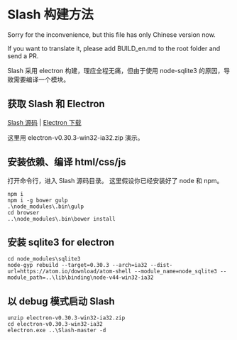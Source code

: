 # Slash 构建方法

Sorry for the inconvenience, but this file has only Chinese version now.

If you want to translate it, please add BUILD_en.md to the root folder and send a PR.

Slash 采用 electron 构建，理应全程无痛，但由于使用 node-sqlite3 的原因，导致需要编译一个模块。

## 获取 Slash 和 Electron

[Slash 源码](https://github.com/oott123/Slash/archive/master.zip) | [Electron 下载](https://github.com/atom/electron/releases)

这里用 electron-v0.30.3-win32-ia32.zip 演示。

## 安装依赖、编译 html/css/js

打开命令行，进入 Slash 源码目录。
这里假设你已经安装好了 node 和 npm。

```
npm i
npm i -g bower gulp
.\node_modules\.bin\gulp
cd browser
..\node_modules\.bin\bower install
```

## 安装 sqlite3 for electron

```
cd node_modules\sqlite3
node-gyp rebuild --target=0.30.3 --arch=ia32 --dist-url=https://atom.io/download/atom-shell --module_name=node_sqlite3 --module_path=..\lib\binding\node-v44-win32-ia32
```

## 以 debug 模式启动 Slash

```
unzip electron-v0.30.3-win32-ia32.zip
cd electron-v0.30.3-win32-ia32
electron.exe ..\Slash-master -d
```